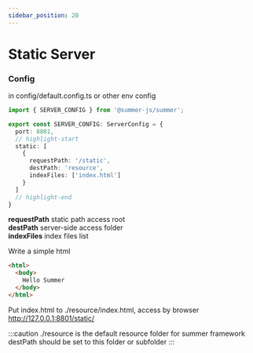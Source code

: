 ```yaml
---
sidebar_position: 20
---
```


# Static Server

### Config

in config/default.config.ts or other env config
```ts
import { SERVER_CONFIG } from '@summer-js/summer';

export const SERVER_CONFIG: ServerConfig = {
  port: 8801,
  // highlight-start
  static: [
    {
      requestPath: '/static',
      destPath: 'resource',
      indexFiles: ['index.html']
    }
  ]
  // highlight-end
}
```

**requestPath** static path access root<br/>
**destPath** server-side access folder<br/>
**indexFiles** index files list

Write a simple html
```html
<html>
  <body>
    Hello Summer
  </body>
</html>
```
Put index.html to ./resource/index.html, access by browser http://127.0.0.1:8801/static/ 

:::caution
./resource is the default resource folder for summer framework destPath should be set to this folder or subfolder
:::